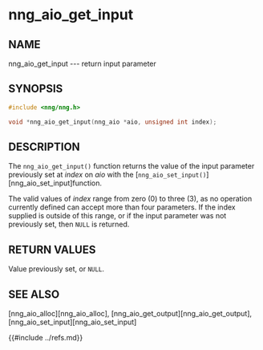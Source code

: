 # nng_aio_get_input

## NAME

nng_aio_get_input --- return input parameter

## SYNOPSIS

```c
#include <nng/nng.h>

void *nng_aio_get_input(nng_aio *aio, unsigned int index);
```

## DESCRIPTION

The `nng_aio_get_input()` function returns the value of the input parameter
previously set at _index_ on _aio_ with the
[`nng_aio_set_input()`][nng_aio_set_input]function.

The valid values of _index_ range from zero (0) to three (3), as no operation
currently defined can accept more than four parameters.
If the index supplied is outside of this range,
or if the input parameter was not previously set, then `NULL` is returned.

## RETURN VALUES

Value previously set, or `NULL`.

## SEE ALSO

[nng_aio_alloc][nng_aio_alloc],
[nng_aio_get_output][nng_aio_get_output],
[nng_aio_set_input][nng_aio_set_input]

{{#include ../refs.md}}
